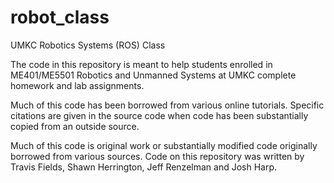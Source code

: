 # robot_class
UMKC Robotics Systems (ROS) Class

The code in this repository is meant to help students enrolled in ME401/ME5501 Robotics and Unmanned Systems at UMKC complete homework and lab assignments.

Much of this code has been borrowed from various online tutorials.  Specific citations are given in the source code when code has been substantially copied from an outside source.

Much of this code is original work or substantially modified code originally borrowed from various sources.  Code on this repository was written by Travis Fields, Shawn Herrington, Jeff Renzelman and Josh Harp.
